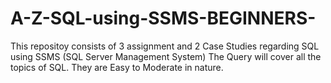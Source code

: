 # A-Z-SQL-using-SSMS-BEGINNERS-
This repositoy consists of 3 assignment and 2 Case Studies regarding SQL using SSMS (SQL Server Management System)
The Query will cover all the topics of SQL.
They are Easy to Moderate in nature.
